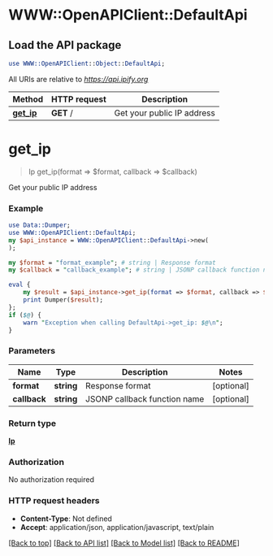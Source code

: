 # WWW::OpenAPIClient::DefaultApi

## Load the API package
```perl
use WWW::OpenAPIClient::Object::DefaultApi;
```

All URIs are relative to *https://api.ipify.org*

Method | HTTP request | Description
------------- | ------------- | -------------
[**get_ip**](DefaultApi.md#get_ip) | **GET** / | Get your public IP address


# **get_ip**
> Ip get_ip(format => $format, callback => $callback)

Get your public IP address

### Example
```perl
use Data::Dumper;
use WWW::OpenAPIClient::DefaultApi;
my $api_instance = WWW::OpenAPIClient::DefaultApi->new(
);

my $format = "format_example"; # string | Response format
my $callback = "callback_example"; # string | JSONP callback function name

eval {
    my $result = $api_instance->get_ip(format => $format, callback => $callback);
    print Dumper($result);
};
if ($@) {
    warn "Exception when calling DefaultApi->get_ip: $@\n";
}
```

### Parameters

Name | Type | Description  | Notes
------------- | ------------- | ------------- | -------------
 **format** | **string**| Response format | [optional] 
 **callback** | **string**| JSONP callback function name | [optional] 

### Return type

[**Ip**](Ip.md)

### Authorization

No authorization required

### HTTP request headers

 - **Content-Type**: Not defined
 - **Accept**: application/json, application/javascript, text/plain

[[Back to top]](#) [[Back to API list]](../README.md#documentation-for-api-endpoints) [[Back to Model list]](../README.md#documentation-for-models) [[Back to README]](../README.md)

